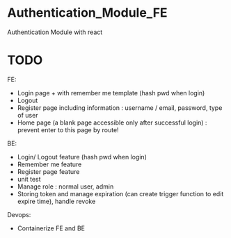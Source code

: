 # Authentication_Module_FE

Authentication Module with react

# TODO

FE:

- Login page + with remember me template (hash pwd when login)
- Logout
- Register page including information : username / email, password, type of user
- Home page (a blank page accessible only after successful login) : prevent enter to this page by route!

BE:

- Login/ Logout feature  (hash pwd when login)
- Remember me feature
- Register page feature
- unit test
- Manage role : normal user, admin
- Storing token and manage expiration (can create trigger function to edit expire time), handle revoke

Devops:
- Containerize FE and BE
